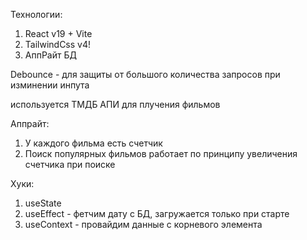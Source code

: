 Технологии:

1. React v19 + Vite
2. TailwindCss v4!
3. АппРайт БД

Debounce - для защиты от большого количества запросов при изминении инпута

используется ТМДБ АПИ для плучения фильмов

Аппрайт:

1. У каждого фильма есть счетчик
1. Поиск популярных фильмов работает по принципу увеличения счетчика при поиске

Хуки:

1. useState
2. useEffect - фетчим дату с БД, загружается только при старте
3. useContext - провайдим данные с корневого элемента
